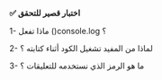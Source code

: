 **✅ اختبار قصير للتحقق**

1- ماذا تفعل ()console.log ؟

2- لماذا من المفيد تشغيل الكود أثناء كتابته ؟

3- ما هو الرمز الذي نستخدمه للتعليقات ؟